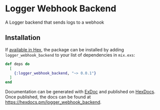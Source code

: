 # Logger Webhook Backend

A Logger backend that sends logs to a webhook

## Installation

If [available in Hex](https://hex.pm/docs/publish), the package can be installed
by adding `logger_webhook_backend` to your list of dependencies in `mix.exs`:

```elixir
def deps do
  [
    {:logger_webhook_backend, "~> 0.0.1"}
  ]
end
```

Documentation can be generated with [ExDoc](https://github.com/elixir-lang/ex_doc)
and published on [HexDocs](https://hexdocs.pm). Once published, the docs can
be found at <https://hexdocs.pm/logger_webhook_backend>.
